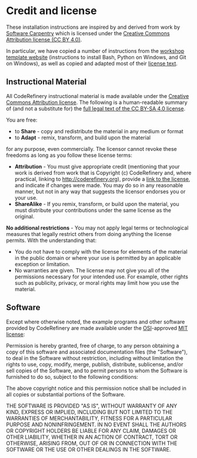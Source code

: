 # Credit and license

These installation instructions are inspired by and derived from
work by [Software Carpentry](http://software-carpentry.org) which is licensed under the
[Creative Commons Attribution license (CC BY 4.0)](https://creativecommons.org/licenses/by/4.0/).

In particular, we have copied a number of instructions from the [workshop
template website](https://swcarpentry.github.io/workshop-template/)
(instructions to install Bash, Python on Windows, and Git on Windows),
as well as copied and adapted
most of their [license text](http://software-carpentry.org/license/).


## Instructional Material

All CodeRefinery instructional material is made available under the
[Creative Commons Attribution license](https://creativecommons.org/licenses/by-sa/4.0/).
The following is a human-readable summary of (and not a substitute for)
the [full legal text of the CC BY-SA 4.0 license](https://creativecommons.org/licenses/by-sa/4.0/legalcode).

You are free:

- to **Share** - copy and redistribute the material in any medium or format
- to **Adapt** - remix, transform, and build upon the material

for any purpose, even commercially. The licensor cannot revoke these freedoms as long as you follow these license terms:

- **Attribution** - You must give appropriate credit
  (mentioning that your work is derived from work that is Copyright
  (c) CodeRefinery and, where practical, linking to
  http://coderefinery.org), provide
  a [link to the license](https://creativecommons.org/licenses/by-sa/4.0/),
  and indicate if changes were made. You may do so in any
  reasonable manner, but not in any way that suggests the licensor
  endorses you or your use.
- **ShareAlike** - If you remix, transform, or build upon the material, you
  must distribute your contributions under the same license as the original.

**No additional restrictions** - You may not apply legal terms or technological
measures that legally restrict others from doing anything the license permits.
With the understanding that:

- You do not have to comply with the license for elements of the material in
  the public domain or where your use is permitted by an applicable exception
  or limitation.
- No warranties are given. The license may not give you all of the
  permissions necessary for your intended use. For example, other
  rights such as publicity, privacy, or moral rights may limit how
  you use the material.


## Software

Except where otherwise noted, the example programs and other software provided
by CodeRefinery are made available under the
[OSI](http://opensource.org)-approved [MIT
license](http://opensource.org/licenses/mit-license.html):

Permission is hereby granted, free of charge, to any person
obtaining a copy of this software and associated documentation
files (the "Software"), to deal in the Software without
restriction, including without limitation the rights to use, copy,
modify, merge, publish, distribute, sublicense, and/or sell copies
of the Software, and to permit persons to whom the Software is
furnished to do so, subject to the following conditions:

The above copyright notice and this permission notice shall be
included in all copies or substantial portions of the
Software.

THE SOFTWARE IS PROVIDED "AS IS", WITHOUT WARRANTY OF ANY KIND,
EXPRESS OR IMPLIED, INCLUDING BUT NOT LIMITED TO THE WARRANTIES OF
MERCHANTABILITY, FITNESS FOR A PARTICULAR PURPOSE AND
NONINFRINGEMENT. IN NO EVENT SHALL THE AUTHORS OR COPYRIGHT
HOLDERS BE LIABLE FOR ANY CLAIM, DAMAGES OR OTHER LIABILITY,
WHETHER IN AN ACTION OF CONTRACT, TORT OR OTHERWISE, ARISING FROM,
OUT OF OR IN CONNECTION WITH THE SOFTWARE OR THE USE OR OTHER
DEALINGS IN THE SOFTWARE.
